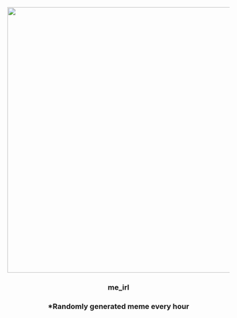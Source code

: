 <p align="center">
        <img src="https://i.redd.it/v68hvhw4rv491.jpg" width="600" height="600">
        </p>
        <h3 align="center">me_irl</h3>
        <h3 align="center">*Randomly generated meme every hour</h3>
    